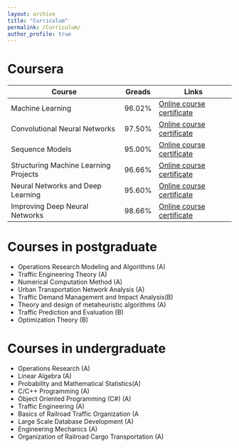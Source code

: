 ```yaml
---
layout: archive
title: "Curriculum"
permalink: /Curriculum/
author_profile: true
---
```



Coursera
======

| Course             | Greads   | Links                                                        |
| --------         | ------ | ------------------------------------------------------------ |
| Machine Learning                      | 96.02%   | [Online course certificate](https://www.coursera.org/account/accomplishments/verify/83H2AXHA3U36?utm_source=link&utm_medium=certificate&utm_content=cert_image&utm_campaign=sharing_cta&utm_product=course)                          |
| Convolutional Neural Networks         | 97.50%   | [Online course certificate](https://www.coursera.org/account/accomplishments/verify/72XGNRQWHXDQ?utm_source=link&utm_medium=certificate&utm_content=cert_image&utm_campaign=sharing_cta&utm_product=course)                          |
| Sequence Models                       | 95.00%   | [Online course certificate](https://www.coursera.org/account/accomplishments/verify/3MF47TZC2BMH?utm_source=link&utm_medium=certificate&utm_content=cert_image&utm_campaign=sharing_cta&utm_product=course)                          |
| Structuring Machine Learning Projects | 96.66%   | [Online course certificate](https://www.coursera.org/account/accomplishments/verify/8RQ4PQKK4K88?utm_source=link&utm_medium=certificate&utm_content=cert_image&utm_campaign=pdf_header_button&utm_product=course)                    |
| Neural Networks and Deep Learning     | 95.60%   | [Online course certificate](https://www.coursera.org/account/accomplishments/verify/2AT55WYQ8ESD?utm_source=link&utm_medium=certificate&utm_content=cert_image&utm_campaign=sharing_cta&utm_product=course)                          |
| Improving Deep Neural Networks        | 98.66%   | [Online course certificate](https://www.coursera.org/account/accomplishments/verify/G2XERTWHZ2TB?utm_source=link&utm_medium=certificate&utm_content=cert_image&utm_campaign=sharing_cta&utm_product=course)                          |

Courses in postgraduate
======
* Operations Research Modeling and Algorithms (A)
* Traffic Engineering Theory (A)
* Numerical Computation Method (A)
* Urban Transportation Network Analysis (A)
* Traffic Demand Management and Impact Analysis(B)
* Theory and design of metaheuristic algorithms (A)
* Traffic Prediction and Evaluation (B)
* Optimization Theory (B)

Courses in undergraduate
======
* Operations Research (A)
* Linear Algebra (A)
* Probability and Mathematical Statistics(A)
* C/C++ Programming (A)
* Object Oriented Programming (C#) (A)
* Traffic Engineering (A)
* Basics of Railroad Traffic Organization (A
* Large Scale Database Development (A)
* Engineering Mechanics (A)
* Organization of Railroad Cargo Transportation (A)
   
